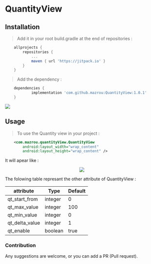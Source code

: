 # QuantityView

## Installation

> Add it in your root build.gradle at the end of repositories :

``` gradle
    allprojects {
		repositories {
			...
			maven { url 'https://jitpack.io' }
		}
	}
```

> Add the dependency :
``` gradle
	dependencies {
	        implementation 'com.github.mazrou:QuantityView:1.0.1'
	}
```
[![](https://jitpack.io/v/mazrou/QuantityView.svg)](https://jitpack.io/#mazrou/QuantityView)

## Usage
> To use the Quantity view in your project : 
``` XML
    <com.mazrou.quantityView.QuantityView
        android:layout_width="wrap_content"
        android:layout_height="wrap_content" />
```
 It will apear like : 
 
 <p align="center">
  <img src="https://user-images.githubusercontent.com/26410564/159140185-790013f4-29d4-4427-9951-76e02cc85278.png" />
</p>

The folowing table represant the other attribute of QuantityView : 

| attribute      | Type    | Default |
|----------------|---------|---------|
| qt_start_from  | integer |    0    |
| qt_max_value   | integer |   100   |
| qt_min_value   | integer |    0    |
| qt_delta_value | integer |    1    |
| qt_enable      | boolean |   true  |
  

### Contribution
 Any suggestions are welcome, or you can add a PR (Pull request).


